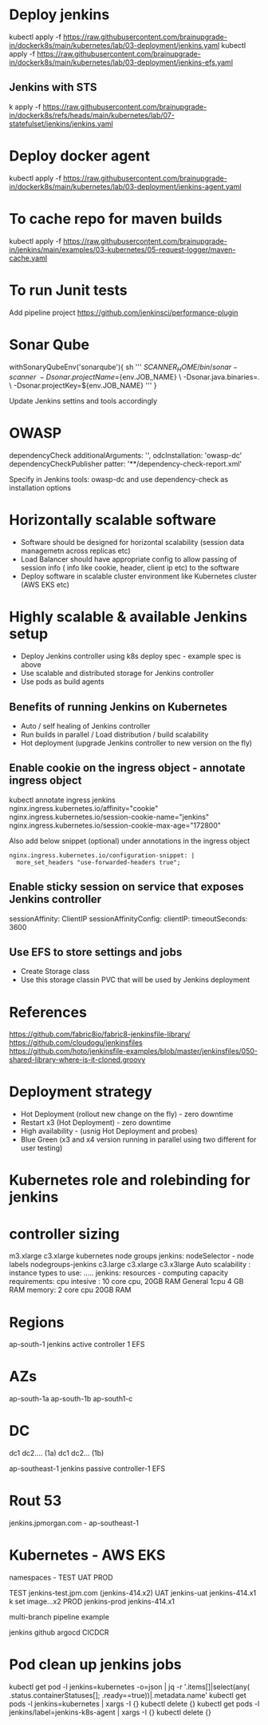 # Deploy jenkins
kubectl apply -f https://raw.githubusercontent.com/brainupgrade-in/dockerk8s/main/kubernetes/lab/03-deployment/jenkins.yaml
kubectl apply -f https://raw.githubusercontent.com/brainupgrade-in/dockerk8s/main/kubernetes/lab/03-deployment/jenkins-efs.yaml

## Jenkins with STS
k apply -f https://raw.githubusercontent.com/brainupgrade-in/dockerk8s/refs/heads/main/kubernetes/lab/07-statefulset/jenkins/jenkins.yaml


# Deploy docker agent
kubectl apply -f https://raw.githubusercontent.com/brainupgrade-in/dockerk8s/main/kubernetes/lab/03-deployment/jenkins-agent.yaml

# To cache repo for maven builds
kubectl apply -f https://raw.githubusercontent.com/brainupgrade-in/jenkins/main/examples/03-kubernetes/05-request-logger/maven-cache.yaml

# To run Junit tests
Add pipeline project https://github.com/jenkinsci/performance-plugin 

# Sonar Qube
withSonaryQubeEnv('sonarqube'){
    sh ''' 
    $SCANNER_HOME/bin/sonar-scanner \ 
     -Dsonar.projectName=${env.JOB_NAME} \ 
     -Dsonar.java.binaries=. \ 
      -Dsonar.projectKey=${env.JOB_NAME}
    '''
}

Update Jenkins settins and tools accordingly

# OWASP
dependencyCheck additionalArguments: '', odcInstallation: 'owasp-dc' dependencyCheckPublisher patter: '**/dependency-check-report.xml'

Specify in Jenkins tools: owasp-dc and use dependency-check as installation options

# Horizontally scalable software
- Software should be designed for horizontal scalability (session data managemetn across replicas etc)
- Load Balancer should have appropriate config to allow passing of session info ( info like cookie, header, client ip etc) to the software
- Deploy software in scalable cluster environment like Kubernetes cluster (AWS EKS etc)

# Highly scalable & available Jenkins setup
- Deploy Jenkins controller using k8s deploy spec - example spec is above 
- Use scalable and distributed storage for Jenkins controller
- Use pods as build agents
## Benefits of running Jenkins on  Kubernetes
- Auto / self healing of Jenkins controller
- Run builds in parallel / Load distribution / build scalability
- Hot deployment (upgrade Jenkins controller to new version on the fly)

## Enable cookie on the ingress object - annotate ingress object
kubectl annotate ingress jenkins nginx.ingress.kubernetes.io/affinity="cookie" nginx.ingress.kubernetes.io/session-cookie-name="jenkins"  nginx.ingress.kubernetes.io/session-cookie-max-age="172800"

Also add below snippet (optional) under annotations in the ingress object

    nginx.ingress.kubernetes.io/configuration-snippet: |
      more_set_headers "use-forwarded-headers true";

## Enable sticky session on service that exposes Jenkins controller
  sessionAffinity: ClientIP
  sessionAffinityConfig:
    clientIP:
      timeoutSeconds: 3600
## Use EFS to store settings and jobs
- Create Storage class
- Use this storage classin PVC that will be used by Jenkins deployment

# References
https://github.com/fabric8io/fabric8-jenkinsfile-library/
https://github.com/cloudogu/jenkinsfiles
https://github.com/hoto/jenkinsfile-examples/blob/master/jenkinsfiles/050-shared-library-where-is-it-cloned.groovy

# Deployment strategy 
- Hot Deployment (rollout new change on the fly) - zero downtime
- Restart x3 (Hot Deployment) - zero downtime
- High availability - (usnig Hot Deployment and probes)
- Blue Green (x3 and x4 version running in parallel using two different for user testing)

# Kubernetes role and rolebinding for jenkins

# controller sizing
m3.xlarge
c3.xlarge
kubernetes node groups
jenkins: nodeSelector - node labels nodegroups-jenkins c3.large c3.xlarge  c3.x3large
Auto scalability : instance types to use: .....
jenkins: resources - computing capacity requirements: cpu intesive : 10 core cpu, 20GB RAM  General 1cpu 4 GB RAM  memory:  2 core cpu 20GB RAM

# Regions
ap-south-1  jenkins active controller 1  EFS
# AZs
ap-south-1a ap-south-1b ap-south1-c
# DC
dc1 dc2.... (1a)
dc1 dc2... (1b)

ap-southeast-1  jenkins passive controller-1 EFS

# Rout 53
jenkins.jpmorgan.com  - ap-southeast-1

# Kubernetes - AWS EKS
namespaces - TEST  UAT PROD

TEST  jenkins-test.jpm.com   (jenkins-414.x2)
UAT  jenkins-uat  jenkins-414.x1  k set image...x2
PROD   jenkins-prod  jenkins-414.x1

multi-branch pipeline example

jenkins github argocd   CICDCR

# Pod clean up jenkins jobs
kubectl get pod -l jenkins=kubernetes -o=json | jq -r '.items[]|select(any( .status.containerStatuses[]; .ready==true))|.metadata.name'
kubectl get pods -l jenkins=kubernetes | xargs -I {} kubectl delete {}
kubectl get pods -l jenkins/label=jenkins-k8s-agent | xargs -I {} kubectl delete {}